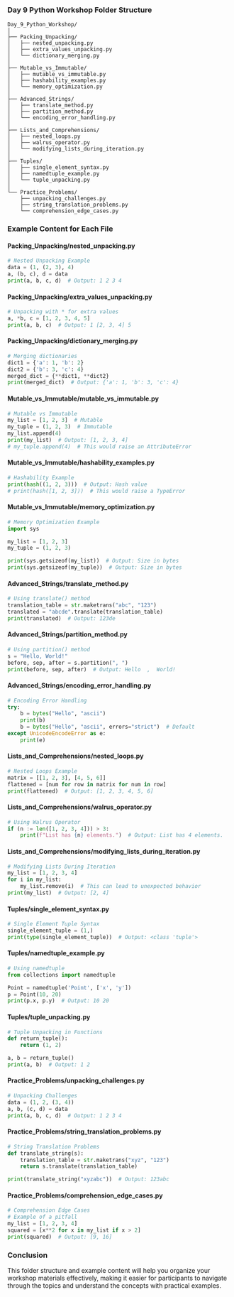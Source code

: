 ### Day 9 Python Workshop Folder Structure

```
Day_9_Python_Workshop/
│
├── Packing_Unpacking/
│   ├── nested_unpacking.py
│   ├── extra_values_unpacking.py
│   └── dictionary_merging.py
│
├── Mutable_vs_Immutable/
│   ├── mutable_vs_immutable.py
│   ├── hashability_examples.py
│   └── memory_optimization.py
│
├── Advanced_Strings/
│   ├── translate_method.py
│   ├── partition_method.py
│   └── encoding_error_handling.py
│
├── Lists_and_Comprehensions/
│   ├── nested_loops.py
│   ├── walrus_operator.py
│   └── modifying_lists_during_iteration.py
│
├── Tuples/
│   ├── single_element_syntax.py
│   ├── namedtuple_example.py
│   └── tuple_unpacking.py
│
└── Practice_Problems/
    ├── unpacking_challenges.py
    ├── string_translation_problems.py
    └── comprehension_edge_cases.py
```

### Example Content for Each File

#### Packing_Unpacking/nested_unpacking.py
```python
# Nested Unpacking Example
data = (1, (2, 3), 4)
a, (b, c), d = data
print(a, b, c, d)  # Output: 1 2 3 4
```

#### Packing_Unpacking/extra_values_unpacking.py
```python
# Unpacking with * for extra values
a, *b, c = [1, 2, 3, 4, 5]
print(a, b, c)  # Output: 1 [2, 3, 4] 5
```

#### Packing_Unpacking/dictionary_merging.py
```python
# Merging dictionaries
dict1 = {'a': 1, 'b': 2}
dict2 = {'b': 3, 'c': 4}
merged_dict = {**dict1, **dict2}
print(merged_dict)  # Output: {'a': 1, 'b': 3, 'c': 4}
```

#### Mutable_vs_Immutable/mutable_vs_immutable.py
```python
# Mutable vs Immutable
my_list = [1, 2, 3]  # Mutable
my_tuple = (1, 2, 3)  # Immutable
my_list.append(4)
print(my_list)  # Output: [1, 2, 3, 4]
# my_tuple.append(4)  # This would raise an AttributeError
```

#### Mutable_vs_Immutable/hashability_examples.py
```python
# Hashability Example
print(hash((1, 2, 3)))  # Output: Hash value
# print(hash([1, 2, 3]))  # This would raise a TypeError
```

#### Mutable_vs_Immutable/memory_optimization.py
```python
# Memory Optimization Example
import sys

my_list = [1, 2, 3]
my_tuple = (1, 2, 3)

print(sys.getsizeof(my_list))  # Output: Size in bytes
print(sys.getsizeof(my_tuple))  # Output: Size in bytes
```

#### Advanced_Strings/translate_method.py
```python
# Using translate() method
translation_table = str.maketrans("abc", "123")
translated = "abcde".translate(translation_table)
print(translated)  # Output: 123de
```

#### Advanced_Strings/partition_method.py
```python
# Using partition() method
s = "Hello, World!"
before, sep, after = s.partition(", ")
print(before, sep, after)  # Output: Hello  ,  World!
```

#### Advanced_Strings/encoding_error_handling.py
```python
# Encoding Error Handling
try:
    b = bytes("Hello", "ascii")
    print(b)
    b = bytes("Hello", "ascii", errors="strict")  # Default
except UnicodeEncodeError as e:
    print(e)
```

#### Lists_and_Comprehensions/nested_loops.py
```python
# Nested Loops Example
matrix = [[1, 2, 3], [4, 5, 6]]
flattened = [num for row in matrix for num in row]
print(flattened)  # Output: [1, 2, 3, 4, 5, 6]
```

#### Lists_and_Comprehensions/walrus_operator.py
```python
# Using Walrus Operator
if (n := len([1, 2, 3, 4])) > 3:
    print(f"List has {n} elements.")  # Output: List has 4 elements.
```

#### Lists_and_Comprehensions/modifying_lists_during_iteration.py
```python
# Modifying Lists During Iteration
my_list = [1, 2, 3, 4]
for i in my_list:
    my_list.remove(i)  # This can lead to unexpected behavior
print(my_list)  # Output: [2, 4]
```

#### Tuples/single_element_syntax.py
```python
# Single Element Tuple Syntax
single_element_tuple = (1,)
print(type(single_element_tuple))  # Output: <class 'tuple'>
```

#### Tuples/namedtuple_example.py
```python
# Using namedtuple
from collections import namedtuple

Point = namedtuple('Point', ['x', 'y'])
p = Point(10, 20)
print(p.x, p.y)  # Output: 10 20
```

#### Tuples/tuple_unpacking.py
```python
# Tuple Unpacking in Functions
def return_tuple():
    return (1, 2)

a, b = return_tuple()
print(a, b)  # Output: 1 2
```

#### Practice_Problems/unpacking_challenges.py
```python
# Unpacking Challenges
data = (1, 2, (3, 4))
a, b, (c, d) = data
print(a, b, c, d)  # Output: 1 2 3 4
```

#### Practice_Problems/string_translation_problems.py
```python
# String Translation Problems
def translate_string(s):
    translation_table = str.maketrans("xyz", "123")
    return s.translate(translation_table)

print(translate_string("xyzabc"))  # Output: 123abc
```

#### Practice_Problems/comprehension_edge_cases.py
```python
# Comprehension Edge Cases
# Example of a pitfall
my_list = [1, 2, 3, 4]
squared = [x**2 for x in my_list if x > 2]
print(squared)  # Output: [9, 16]
```

### Conclusion
This folder structure and example content will help you organize your workshop materials effectively, making it easier for participants to navigate through the topics and understand the concepts with practical examples.